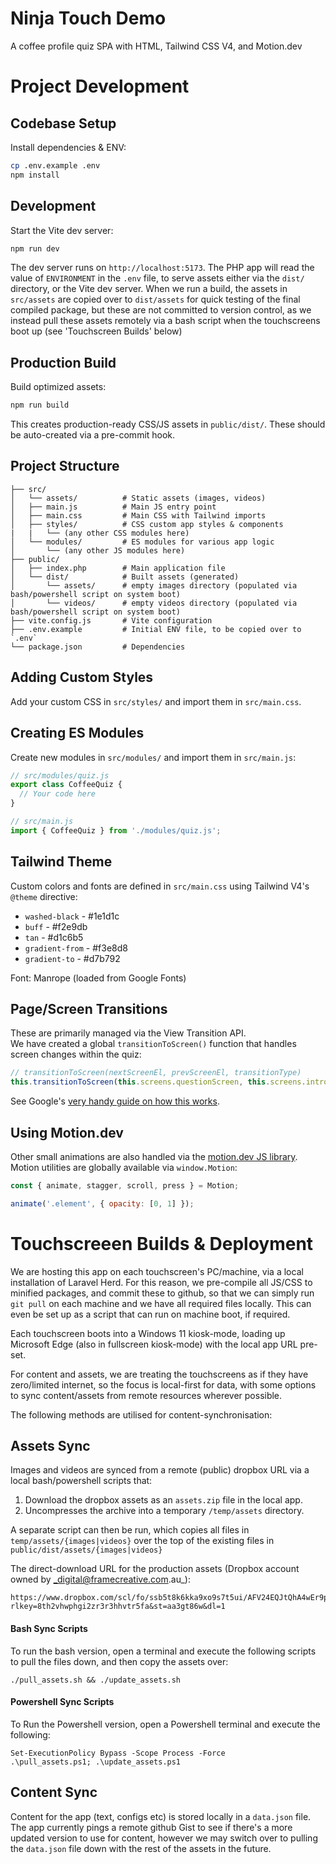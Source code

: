 # Ninja Touch Demo

A coffee profile quiz SPA with HTML, Tailwind CSS V4, and Motion.dev

# Project Development
## Codebase Setup

Install dependencies & ENV:

```bash
cp .env.example .env
npm install
```

## Development

Start the Vite dev server:

```bash
npm run dev
```

The dev server runs on `http://localhost:5173`. The PHP app will read the value of `ENVIRONMENT` in the `.env` file, to serve assets either via the `dist/` directory, or the Vite dev server.
When we run a build, the assets in `src/assets` are copied over to `dist/assets` for quick testing of the final compiled package, but these are not committed to version control, as we instead pull these assets remotely via a bash script when the touchscreens boot up (see 'Touchscreen Builds' below)

## Production Build

Build optimized assets:

```bash
npm run build
```

This creates production-ready CSS/JS assets in `public/dist/`. These should be auto-created via a pre-commit hook.

## Project Structure

```
├── src/
│   └── assets/          # Static assets (images, videos)
│   ├── main.js          # Main JS entry point
│   ├── main.css         # Main CSS with Tailwind imports
│   ├── styles/          # CSS custom app styles & components
|   |   └── (any other CSS modules here)
│   └── modules/         # ES modules for various app logic
│       └── (any other JS modules here)
├── public/
│   ├── index.php        # Main application file
│   └── dist/            # Built assets (generated)
│       └── assets/      # empty images directory (populated via bash/powershell script on system boot)
│       └── videos/      # empty videos directory (populated via bash/powershell script on system boot)
├── vite.config.js       # Vite configuration
├── .env.example         # Initial ENV file, to be copied over to `.env`
└── package.json         # Dependencies
```

## Adding Custom Styles

Add your custom CSS in `src/styles/` and import them in `src/main.css`.


## Creating ES Modules

Create new modules in `src/modules/` and import them in `src/main.js`:

```javascript
// src/modules/quiz.js
export class CoffeeQuiz {
  // Your code here
}

// src/main.js
import { CoffeeQuiz } from './modules/quiz.js';
```

## Tailwind Theme

Custom colors and fonts are defined in `src/main.css` using Tailwind V4's `@theme` directive:

- `washed-black` - #1e1d1c
- `buff` - #f2e9db
- `tan` - #d1c6b5
- `gradient-from` - #f3e8d8
- `gradient-to` - #d7b792

Font: Manrope (loaded from Google Fonts)


## Page/Screen Transitions

These are primarily managed via the View Transition API.  
We have created a global `transitionToScreen()` function that handles screen changes within the quiz:
```javascript
// transitionToScreen(nextScreenEl, prevScreenEl, transitionType)
this.transitionToScreen(this.screens.questionScreen, this.screens.introScreen, 'slideup');
```
See Google's [very handy guide on how this works](https://developer.chrome.com/docs/web-platform/view-transitions).

## Using Motion.dev

Other small animations are also handled via the [motion.dev JS library](https://motion.dev/docs/quick-start).
Motion utilities are globally available via `window.Motion`:

```javascript
const { animate, stagger, scroll, press } = Motion;

animate('.element', { opacity: [0, 1] });
```


# Touchscreeen Builds & Deployment
We are hosting this app on each touchscreen's PC/machine, via a local installation of Laravel Herd. 
For this reason, we pre-compile all JS/CSS to minified packages, and commit these to github, so that we can simply run `git pull` on each machine and we have all required files locally.  This can even be set up as a script that can run on machine boot, if required.

Each touchscreen boots into a Windows 11 kiosk-mode, loading up Microsoft Edge (also in fullscreen kiosk-mode) with the local app URL pre-set.

For content and assets, we are treating the touchscreens as if they have zero/limited internet, so the focus is local-first for data, with some options to sync content/assets from remote resources wherever possible.  

The following methods are utilised for content-synchronisation:

## Assets Sync

Images and videos are synced from a remote (public) dropbox URL via a local bash/powershell scripts that:
1. Download the dropbox assets as an `assets.zip` file in the local app.
2. Uncompresses the archive into a temporary `/temp/assets` directory.

A separate script can then be run, which copies all files in `temp/assets/{images|videos}` over the top of the existing files in `public/dist/assets/{images|videos}`

The direct-download URL for the production assets (Dropbox account owned by _digital@framecreative.com.au_):
```
https://www.dropbox.com/scl/fo/ssb5t8k6kka9xo9s7t5ui/AFV24EQJtQhA4wEr9pWrulE?rlkey=8th2vhwphgi2zr3r3hhvtr5fa&st=aa3gt86w&dl=1
```

#### Bash Sync Scripts
To run the bash version, open a terminal and execute the following scripts to pull the files down, and then copy the assets over:
```
./pull_assets.sh && ./update_assets.sh
```

#### Powershell Sync Scripts
To Run the Powershell version, open a Powershell terminal and execute the following:
```
Set-ExecutionPolicy Bypass -Scope Process -Force
.\pull_assets.ps1; .\update_assets.ps1
```

## Content Sync

Content for the app (text, configs etc) is stored locally in a `data.json` file.  The app currently pings a remote github Gist to see if there's a more updated version to use for content, however we may switch over to pulling the `data.json` file down with the rest of the assets in the future.